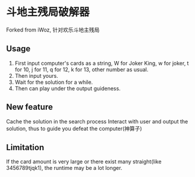# 斗地主残局破解器
Forked from iWoz, 针对欢乐斗地主残局

## Usage
1. First input computer's cards as a string, W for Joker King, w for joker, t for 10, j for 11, q for 12, k for 13, other number as usual. 
2. Then input yours.
3. Wait for the solution for a while.
4. Then can play under the output guideness.

## New feature
Cache the solution in the search process
Interact with user and output the solution, thus to guide you defeat the computer(神算子)

## Limitation
If the card amount is very large or there exist many straight(like 3456789tjqk1), the runtime may be a lot longer. 
